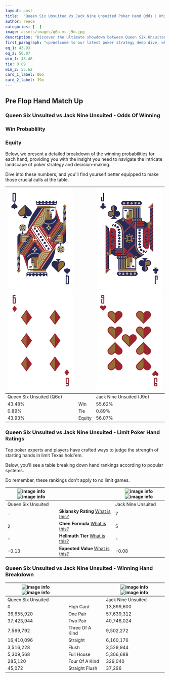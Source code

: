 ```yaml
---
layout: post
title:  "Queen Six Unsuited Vs Jack Nine Unsuited Poker Hand Odds | Which Is The Better Hand In Poker? A Complete Guide"
author: reece
categories: [  ]
image: assets/images/q6o-vs-j9o.jpg
description: "Discover the ultimate showdown between Queen Six Unsuited and Jack Nine Unsuited in poker! Uncover the odds, strategies, and scenarios where one hand triumphs over the other. Get ready to up your poker game with this thrilling analysis."
first_paragraph: "<p>Welcome to our latest poker strategy deep dive, where we're pitting two distinct hands against each other in a high-stakes showdown: Queen Six Unsuited vs Jack Nine Unsuited.</p><p>In the dynamic world of poker, every decision counts, and knowing which hand holds the upper hand is key to your success at the table.</p><p>In this article, we'll dissect these two hands, explore the scenarios where one dominates the other, and equip you with the knowledge to make strategic choices that can tip the odds in your favor.</p><p>Get ready to unravel the intriguing dynamics of these poker hands and elevate your game to new heights.</p>"
eq_1: 43.93
eq_2: 56.07
win_1: 43.48
tie: 0.89
win_2: 55.62
card_1_label: Q6o
card_2_label: J9o
---
```




[comment]: # (sp0)

## Pre Flop Hand Match Up

<div class="table hand-ratings" markdown="1"> 



### Queen Six Unsuited vs Jack Nine Unsuited - Odds Of Winning


  
<div class="row graphs"> 
<div class="col-lg-6">
    <h3>Win Probablility</h3>
    <canvas id="WinChart"></canvas>
</div>
<div class="col-lg-6">
    <h3>Equity</h3>
    <canvas id="EquityChart"></canvas>
</div>
</div>

  Below, we present a detailed breakdown of the winning probabilities for each hand, providing you with the insight you need to navigate the intricate landscape of poker strategy and decision-making. 

Dive into these numbers, and you'll find yourself better equipped to make those crucial calls at the table.


    
| ![image info](assets/images/hand1/q.png) ![image info](assets/images/hand1/6o.png) |  | ![image info](assets/images/hand2/j.png) ![image info](assets/images/hand2/9o.png) |
| -------- | -------- | -------- |
| Queen Six Unsuited (Q6o) |  | Jack Nine Unsuited (J9o) |
| 43.48% | Win | 55.62% |
| 0.89% | Tie | 0.89% |
| 43.93% | Equity | 56.07% |




[comment]: # (sp1)



### Queen Six Unsuited vs Jack Nine Unsuited - Limit Poker Hand Ratings

Top poker experts and players have crafted ways to judge the strength of starting hands in limit Texas hold'em. 

Below, you'll see a table breaking down hand rankings according to popular systems. 

Do remember, these rankings don't apply to no limit games.


    
| ![image info](https://www.riverpairs.com/assets/images/hand1/q.png) ![image info](https://www.riverpairs.com/assets/images/hand1/6o.png) |  | ![image info](https://www.riverpairs.com/assets/images/hand2/j.png) ![image info](https://www.riverpairs.com/assets/images/hand2/9o.png) |
| -------- | -------- | -------- |
| Queen Six Unsuited |  | Jack Nine Unsuited |
| - | **Sklansky Rating** [What is this?](/sklansky-rating-explained) | 7 |
| 2 | **Chen Formula** [What is this?](/chen-formula-explained) | 5 |
| - | **Hellmuth Tier** [What is this?](/Hellmuth-tier-explained) | - |
| -0.13 | **Expected Value** [What is this?](/expected-value-explained) | -0.08 |




[comment]: # (sp2)



### Queen Six Unsuited vs Jack Nine Unsuited - Winning Hand Breakdown


    
| ![image info](https://www.riverpairs.com/assets/images/hand1/q.png) ![image info](https://www.riverpairs.com/assets/images/hand1/6o.png) |  | ![image info](https://www.riverpairs.com/assets/images/hand2/j.png) ![image info](https://www.riverpairs.com/assets/images/hand2/9o.png) |
| -------- | -------- | -------- |
| Queen Six Unsuited |  | Jack Nine Unsuited |
| 0 | High Card | 13,899,600 |
| 36,655,920 | One Pair | 57,639,312 |
| 37,423,944 | Two Pair | 40,746,024 |
| 7,569,792 | Three Of A Kind | 9,502,272 |
| 16,410,096 | Straight | 6,160,176 |
| 3,516,228 | Flush | 3,529,944 |
| 5,309,568 | Full House | 5,306,688 |
| 285,120 | Four Of A Kind | 329,040 |
| 45,072 | Straight Flush | 37,296 |




[comment]: # (sp3)



</div>

[comment]: # (sp4)



[comment]: # (sp5)

